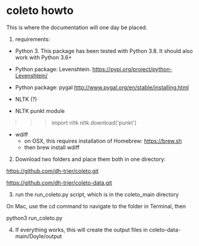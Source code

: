 # coleto howto

This is where the documentation will one day be placed. 


1) requirements:

- Python 3. This package has been tested with Python 3.8. It should also work with Python 3.6+

-  Python package: Levenshtein. 
https://pypi.org/project/python-Levenshtein/

- Python package: pygal 
http://www.pygal.org/en/stable/installing.html 

- NLTK (?)

- NLTK punkt module

 >>> import nltk
  >>> nltk.download('punkt')

- wdiff
	- on OSX, this requires installation of Homebrew: https://brew.sh
	- then brew install wdiff 

2) Download two folders and place them both in one directory:

https://github.com/dh-trier/coleto.git

https://github.com/dh-trier/coleto-data.git

3) run the run_coleto.py script, which is in the coleto_main directory

On Mac, use  the cd command to navigate to the folder in Terminal, then 

python3 run_coleto.py  

4) If everything works, this will create the output files in coleto-data-main/Doyle/output

